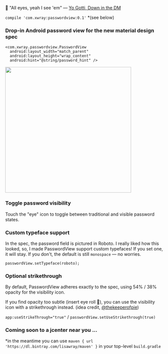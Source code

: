 :eyes: "All eyes, yeah I see 'em" — [Yo Gotti, Down in the DM](https://genius.com/Yo-gotti-down-in-the-dm-lyrics)

`compile 'com.xwray:passwordview:0.1'` *(see below)

### Drop-in Android password view for the new material design spec
    <com.xwray.passwordview.PasswordView
      android:layout_width="match_parent"
      android:layout_height="wrap_content"
      android:hint="@string/password_hint" />

<img src="https://raw.githubusercontent.com/lisawray/passwordview/master/2016-3-15.png" width="400px" />

### Toggle password visibility
Touch the "eye" icon to toggle between traditional and visible password states.  

### Custom typeface support
In the spec, the password field is pictured in Roboto. I really liked how this looked, so, I made PasswordView support custom typefaces!  If you set one, it will stay. If you don't, the default is still `monospace` — no worries.

`passwordView.setTypeface(roboto);`

### Optional strikethrough
By default, PasswordView adheres exactly to the spec, using 54% / 38% opacity for the visibility icon.

If you find opacity too subtle (insert eye roll :eyes:), you can use the visibility icon with a strikethrough instead. 
(idea credit, [@thekeeperofpie](https://github.com/TheKeeperOfPie))

`app:useStrikeThrough="true"` /  `passwordView.setUseStrikethrough(true)`

### Coming soon to a jcenter near you ...

*in the meantime you can use `maven { url 'https://dl.bintray.com/lisawray/maven' }` in your top-level `build.gradle`


